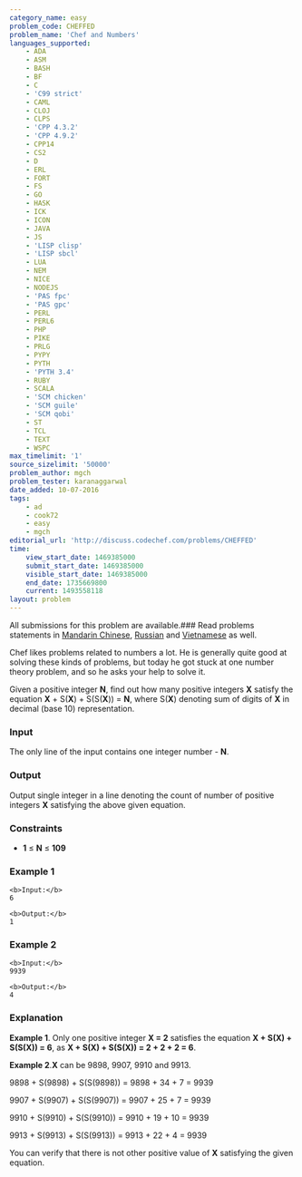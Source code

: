 ```yaml
---
category_name: easy
problem_code: CHEFFED
problem_name: 'Chef and Numbers'
languages_supported:
    - ADA
    - ASM
    - BASH
    - BF
    - C
    - 'C99 strict'
    - CAML
    - CLOJ
    - CLPS
    - 'CPP 4.3.2'
    - 'CPP 4.9.2'
    - CPP14
    - CS2
    - D
    - ERL
    - FORT
    - FS
    - GO
    - HASK
    - ICK
    - ICON
    - JAVA
    - JS
    - 'LISP clisp'
    - 'LISP sbcl'
    - LUA
    - NEM
    - NICE
    - NODEJS
    - 'PAS fpc'
    - 'PAS gpc'
    - PERL
    - PERL6
    - PHP
    - PIKE
    - PRLG
    - PYPY
    - PYTH
    - 'PYTH 3.4'
    - RUBY
    - SCALA
    - 'SCM chicken'
    - 'SCM guile'
    - 'SCM qobi'
    - ST
    - TCL
    - TEXT
    - WSPC
max_timelimit: '1'
source_sizelimit: '50000'
problem_author: mgch
problem_tester: karanaggarwal
date_added: 10-07-2016
tags:
    - ad
    - cook72
    - easy
    - mgch
editorial_url: 'http://discuss.codechef.com/problems/CHEFFED'
time:
    view_start_date: 1469385000
    submit_start_date: 1469385000
    visible_start_date: 1469385000
    end_date: 1735669800
    current: 1493558118
layout: problem
---
```

All submissions for this problem are available.###  Read problems statements in [Mandarin Chinese](http://www.codechef.com/download/translated/COOK72/mandarin/CHEFFED.pdf), [Russian](http://www.codechef.com/download/translated/COOK72/russian/CHEFFED.pdf) and [Vietnamese](http://www.codechef.com/download/translated/COOK72/vietnamese/CHEFFED.pdf) as well.

Chef likes problems related to numbers a lot. He is generally quite good at solving these kinds of problems, but today he got stuck at one number theory problem, and so he asks your help to solve it.

Given a positive integer **N**, find out how many positive integers **X** satisfy the equation **X** + S(**X**) + S(S(**X**)) = **N**, where S(**X**) denoting sum of digits of **X** in decimal (base 10) representation.

### Input

The only line of the input contains one integer number - **N**.

### Output

Output single integer in a line denoting the count of number of positive integers **X** satisfying the above given equation.

### Constraints

- **1** ≤ **N** ≤ **109**

### Example 1

```
<b>Input:</b>
6

<b>Output:</b>
1

```
### Example 2

```
<b>Input:</b>
9939

<b>Output:</b>
4

```
### Explanation

**Example 1**. Only one positive integer **X = 2** satisfies the equation **X + S(X) + S(S(X)) = 6**, as **X + S(X) + S(S(X)) = 2 + 2 + 2 = 6**.

**Example 2**.**X** can be 9898, 9907, 9910 and 9913.

9898 + S(9898) + S(S(9898)) = 9898 + 34 + 7 = 9939

9907 + S(9907) + S(S(9907)) = 9907 + 25 + 7 = 9939

9910 + S(9910) + S(S(9910)) = 9910 + 19 + 10 = 9939

9913 + S(9913) + S(S(9913)) = 9913 + 22 + 4 = 9939

You can verify that there is not other positive value of **X** satisfying the given equation.